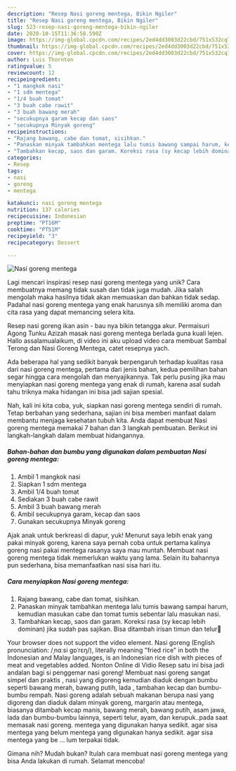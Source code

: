 ```yaml
---
description: "Resep Nasi goreng mentega, Bikin Ngiler"
title: "Resep Nasi goreng mentega, Bikin Ngiler"
slug: 523-resep-nasi-goreng-mentega-bikin-ngiler
date: 2020-10-15T11:36:58.590Z
image: https://img-global.cpcdn.com/recipes/2ed4dd3003d22cbd/751x532cq70/nasi-goreng-mentega-foto-resep-utama.jpg
thumbnail: https://img-global.cpcdn.com/recipes/2ed4dd3003d22cbd/751x532cq70/nasi-goreng-mentega-foto-resep-utama.jpg
cover: https://img-global.cpcdn.com/recipes/2ed4dd3003d22cbd/751x532cq70/nasi-goreng-mentega-foto-resep-utama.jpg
author: Luis Thornton
ratingvalue: 5
reviewcount: 12
recipeingredient:
- "1 mangkok nasi"
- "1 sdm mentega"
- "1/4 buah tomat"
- "3 buah cabe rawit"
- "3 buah bawang merah"
- "secukupnya garam kecap dan saos"
- "secukupnya Minyak goreng"
recipeinstructions:
- "Rajang bawang, cabe dan tomat, sisihkan."
- "Panaskan minyak tambahkan mentega lalu tumis bawang sampai harum, kemudian masukan cabe dan tomat tumis sebentar lalu masukan nasi."
- "Tambahkan kecap, saos dan garam. Koreksi rasa (sy kecap lebih dominan) jika sudah pas sajikan. Bisa ditambah irisan timun dan telur🍴"
categories:
- Resep
tags:
- nasi
- goreng
- mentega

katakunci: nasi goreng mentega 
nutrition: 137 calories
recipecuisine: Indonesian
preptime: "PT16M"
cooktime: "PT51M"
recipeyield: "3"
recipecategory: Dessert

---
```



![Nasi goreng mentega](https://img-global.cpcdn.com/recipes/2ed4dd3003d22cbd/751x532cq70/nasi-goreng-mentega-foto-resep-utama.jpg)

Lagi mencari inspirasi resep nasi goreng mentega yang unik? Cara membuatnya memang tidak susah dan tidak juga mudah. Jika salah mengolah maka hasilnya tidak akan memuaskan dan bahkan tidak sedap. Padahal nasi goreng mentega yang enak harusnya sih memiliki aroma dan cita rasa yang dapat memancing selera kita.

Resep nasi goreng ikan asin - bau nya bikin tetangga akur. Permaisuri Agong Tunku Azizah masak nasi goreng mentega berlada guna kuali lejen. Hallo assalamualaikum, di video ini aku upload video cara membuat Sambal Terong dan Nasi Goreng Mentega, catet resepnya yach.

Ada beberapa hal yang sedikit banyak berpengaruh terhadap kualitas rasa dari nasi goreng mentega, pertama dari jenis bahan, kedua pemilihan bahan segar hingga cara mengolah dan menyajikannya. Tak perlu pusing jika mau menyiapkan nasi goreng mentega yang enak di rumah, karena asal sudah tahu triknya maka hidangan ini bisa jadi sajian spesial.


Nah, kali ini kita coba, yuk, siapkan nasi goreng mentega sendiri di rumah. Tetap berbahan yang sederhana, sajian ini bisa memberi manfaat dalam membantu menjaga kesehatan tubuh kita. Anda dapat membuat Nasi goreng mentega memakai 7 bahan dan 3 langkah pembuatan. Berikut ini langkah-langkah dalam membuat hidangannya.

<!--inarticleads1-->

##### Bahan-bahan dan bumbu yang digunakan dalam pembuatan Nasi goreng mentega:

1. Ambil 1 mangkok nasi
1. Siapkan 1 sdm mentega
1. Ambil 1/4 buah tomat
1. Sediakan 3 buah cabe rawit
1. Ambil 3 buah bawang merah
1. Ambil secukupnya garam, kecap dan saos
1. Gunakan secukupnya Minyak goreng


Ajak anak untuk berkreasi di dapur, yuk! Menurut saya lebih enak yang pakai minyak goreng, karena saya pernah coba untuk pertama kalinya goreng nasi pakai mentega rasanya saya mau muntah. Membuat nasi goreng mentega tidak memerlukan waktu yang lama. Selain itu bahannya pun sederhana, bisa memanfaatkan nasi sisa hari itu. 

<!--inarticleads2-->

##### Cara menyiapkan Nasi goreng mentega:

1. Rajang bawang, cabe dan tomat, sisihkan.
1. Panaskan minyak tambahkan mentega lalu tumis bawang sampai harum, kemudian masukan cabe dan tomat tumis sebentar lalu masukan nasi.
1. Tambahkan kecap, saos dan garam. Koreksi rasa (sy kecap lebih dominan) jika sudah pas sajikan. Bisa ditambah irisan timun dan telur🍴


Your browser does not support the video element. Nasi goreng (English pronunciation: /ˌnɑːsi ɡɒˈrɛŋ/), literally meaning &#34;fried rice&#34; in both the Indonesian and Malay languages, is an Indonesian rice dish with pieces of meat and vegetables added. Nonton Online di Vidio Resep satu ini bisa jadi andalan bagi si penggemar nasi goreng! Membuat nasi goreng sangat simpel dan praktis , nasi yang digoreng kemudian diaduk dengan bumbu seperti bawang merah, bawang putih, lada , tambahan kecap dan bumbu-bumbu rempah. Nasi goreng adalah sebuah makanan berupa nasi yang digoreng dan diaduk dalam minyak goreng, margarin atau mentega, biasanya ditambah kecap manis, bawang merah, bawang putih, asam jawa, lada dan bumbu-bumbu lainnya, seperti telur, ayam, dan kerupuk..pada saat memasak nasi goreng. mentega yang digunakan hanya sedikit. agar sisa mentega yang belum mentega yang digunakan hanya sedikit. agar sisa mentega yang be … lum terpakai tidak. 

Gimana nih? Mudah bukan? Itulah cara membuat nasi goreng mentega yang bisa Anda lakukan di rumah. Selamat mencoba!
